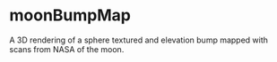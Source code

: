 # moonBumpMap
A 3D rendering of a sphere textured and elevation bump mapped with scans from NASA of the moon.
